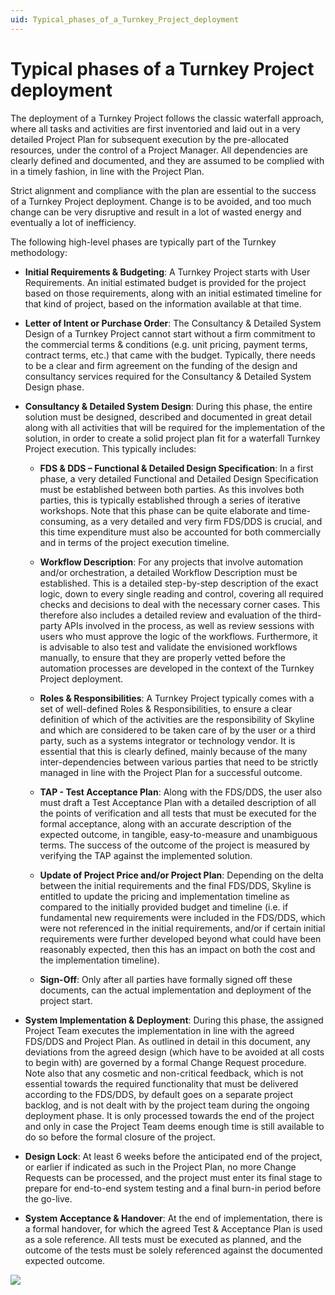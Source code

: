```yaml
---
uid: Typical_phases_of_a_Turnkey_Project_deployment
---
```


# Typical phases of a Turnkey Project deployment

The deployment of a Turnkey Project follows the classic waterfall approach, where all tasks and activities are first inventoried and laid out in a very detailed Project Plan for subsequent execution by the pre-allocated resources, under the control of a Project Manager. All dependencies are clearly defined and documented, and they are assumed to be complied with in a timely fashion, in line with the Project Plan.

Strict alignment and compliance with the plan are essential to the success of a Turnkey Project deployment. Change is to be avoided, and too much change can be very disruptive and result in a lot of wasted energy and eventually a lot of inefficiency.

The following high-level phases are typically part of the Turnkey methodology:

- **Initial Requirements & Budgeting**: A Turnkey Project starts with User Requirements. An initial estimated budget is provided for the project based on those requirements, along with an initial estimated timeline for that kind of project, based on the information available at that time.

- **Letter of Intent or Purchase Order**: The Consultancy & Detailed System Design of a Turnkey Project cannot start without a firm commitment to the commercial terms & conditions (e.g. unit pricing, payment terms, contract terms, etc.) that came with the budget. Typically, there needs to be a clear and firm agreement on the funding of the design and consultancy services required for the Consultancy & Detailed System Design phase.

- **Consultancy & Detailed System Design**: During this phase, the entire solution must be designed, described and documented in great detail along with all activities that will be required for the implementation of the solution, in order to create a solid project plan fit for a waterfall Turnkey Project execution. This typically includes:

    - **FDS & DDS – Functional & Detailed Design Specification**: In a first phase, a very detailed Functional and Detailed Design Specification must be established between both parties. As this involves both parties, this is typically established through a series of iterative workshops. Note that this phase can be quite elaborate and time-consuming, as a very detailed and very firm FDS/DDS is crucial, and this time expenditure must also be accounted for both commercially and in terms of the project execution timeline.

    - **Workflow Description**: For any projects that involve automation and/or orchestration, a detailed Workflow Description must be established. This is a detailed step-by-step description of the exact logic, down to every single reading and control, covering all required checks and decisions to deal with the necessary corner cases. This therefore also includes a detailed review and evaluation of the third-party APIs involved in the process, as well as review sessions with users who must approve the logic of the workflows. Furthermore, it is advisable to also test and validate the envisioned workflows manually, to ensure that they are properly vetted before the automation processes are developed in the context of the Turnkey Project deployment.

    - **Roles & Responsibilities**: A Turnkey Project typically comes with a set of well-defined Roles & Responsibilities, to ensure a clear definition of which of the activities are the responsibility of Skyline and which are considered to be taken care of by the user or a third party, such as a systems integrator or technology vendor. It is essential that this is clearly defined, mainly because of the many inter-dependencies between various parties that need to be strictly managed in line with the Project Plan for a successful outcome.

    - **TAP - Test Acceptance Plan**: Along with the FDS/DDS, the user also must draft a Test Acceptance Plan with a detailed description of all the points of verification and all tests that must be executed for the formal acceptance, along with an accurate description of the expected outcome, in tangible, easy-to-measure and unambiguous terms. The success of the outcome of the project is measured by verifying the TAP against the implemented solution.

    - **Update of Project Price and/or Project Plan**: Depending on the delta between the initial requirements and the final FDS/DDS, Skyline is entitled to update the pricing and implementation timeline as compared to the initially provided budget and timeline (i.e. if fundamental new requirements were included in the FDS/DDS, which were not referenced in the initial requirements, and/or if certain initial requirements were further developed beyond what could have been reasonably expected, then this has an impact on both the cost and the implementation timeline).

    - **Sign-Off**: Only after all parties have formally signed off these documents, can the actual implementation and deployment of the project start.

- **System Implementation & Deployment**: During this phase, the assigned Project Team executes the implementation in line with the agreed FDS/DDS and Project Plan. As outlined in detail in this document, any deviations from the agreed design (which have to be avoided at all costs to begin with) are governed by a formal Change Request procedure. Note also that any cosmetic and non-critical feedback, which is not essential towards the required functionality that must be delivered according to the FDS/DDS, by default goes on a separate project backlog, and is not dealt with by the project team during the ongoing deployment phase. It is only processed towards the end of the project and only in case the Project Team deems enough time is still available to do so before the formal closure of the project.

- **Design Lock**: At least 6 weeks before the anticipated end of the project, or earlier if indicated as such in the Project Plan, no more Change Requests can be processed, and the project must enter its final stage to prepare for end-to-end system testing and a final burn-in period before the go-live.

- **System Acceptance & Handover**: At the end of implementation, there is a formal handover, for which the agreed Test & Acceptance Plan is used as a sole reference. All tests must be executed as planned, and the outcome of the tests must be solely referenced against the documented expected outcome.

![](~/dataminer/images/inset_0.jpg)
